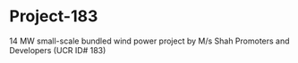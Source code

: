 # Project-183
14 MW small-scale bundled wind power project by M/s Shah Promoters and Developers (UCR ID# 183)
